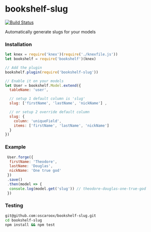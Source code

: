 # bookshelf-slug
[![Build Status](https://travis-ci.org/oscaroox/bookshelf-slug.svg?branch=master)](https://travis-ci.org/oscaroox/bookshelf-slug.svg?branch=master)


Automatically generate slugs for your models

### Installation

```javascript
let knex = require('knex')(require('./knexfile.js'))
let bookshelf = require('bookshelf')(knex)

// Add the plugin
bookshelf.plugin(require('bookshelf-slug'))

// Enable it on your models
let User = bookshelf.Model.extend({
  tableName: 'user',

  // setup 1 default column is 'slug'
  slug: ['firstName', 'lastName', 'nickName'] ,

  // or setup 2 override default column
  slug: {
    column: 'uniqueField',
    items: ['firstName', 'lastName', 'nickName']
  }
})
```

### Example
```javascript
 User.forge({
  firstName: 'Theodore',
  lastName: 'Douglas',
  nickName: 'One true god'
 })
 .save()
 .then(model => {
  console.log(model.get('slug')) // theodore-douglas-one-true-god
 })
```

### Testing

```bash
git@github.com:oscaroox/bookshelf-slug.git
cd bookshelf-slug
npm install && npm test
```
